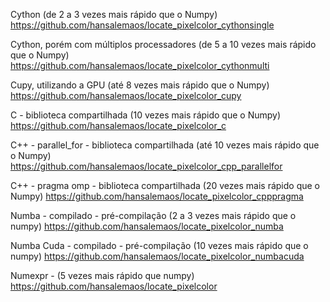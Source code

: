 
Cython (de 2 a 3 vezes mais rápido que o Numpy)
https://github.com/hansalemaos/locate_pixelcolor_cythonsingle

Cython, porém com múltiplos processadores (de 5 a 10 vezes mais rápido que o Numpy)
https://github.com/hansalemaos/locate_pixelcolor_cythonmulti

Cupy, utilizando a GPU (até 8 vezes mais rápido que o Numpy)
https://github.com/hansalemaos/locate_pixelcolor_cupy

C - biblioteca compartilhada (10 vezes mais rápido que o Numpy)
https://github.com/hansalemaos/locate_pixelcolor_c

C++ - parallel_for - biblioteca compartilhada (até 10 vezes mais rápido que o Numpy)
https://github.com/hansalemaos/locate_pixelcolor_cpp_parallelfor

C++ - pragma omp - biblioteca compartilhada (20 vezes mais rápido que o Numpy)
https://github.com/hansalemaos/locate_pixelcolor_cpppragma

Numba - compilado - pré-compilação (2 a 3 vezes mais rápido que o numpy)
https://github.com/hansalemaos/locate_pixelcolor_numba

Numba Cuda - compilado - pré-compilação (10 vezes mais rápido que o numpy)
https://github.com/hansalemaos/locate_pixelcolor_numbacuda

Numexpr - (5 vezes mais rápido que numpy)
https://github.com/hansalemaos/locate_pixelcolor
